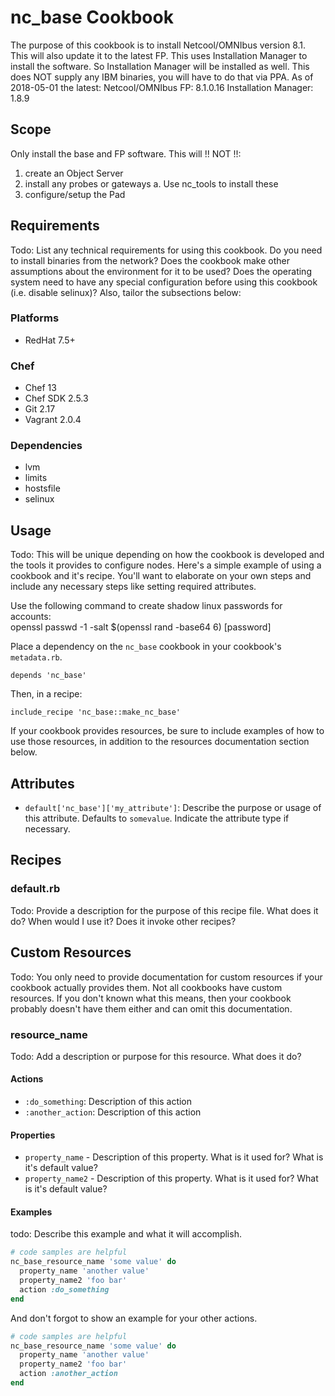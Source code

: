 # nc_base Cookbook

The purpose of this cookbook is to install Netcool/OMNIbus version 8.1.
This will also update it to the latest FP.
This uses Installation Manager to install the software.
So Installation Manager will be installed as well.
This does NOT supply any IBM binaries, you will have to do that via PPA.
As of 2018-05-01 the latest:
  Netcool/OMNIbus FP:   8.1.0.16
  Installation Manager: 1.8.9

## Scope

Only install the base and FP software.
This will !! NOT !!:
1) create an Object Server
2) install any probes or gateways
  a. Use nc_tools to install these
3) configure/setup the Pad

## Requirements

Todo: List any technical requirements for using this cookbook. Do you need to
install binaries from the network? Does the cookbook make other assumptions
about the environment for it to be used? Does the operating system need to have
any special configuration before using this cookbook (i.e. disable selinux)?
Also, tailor the subsections below:

### Platforms

- RedHat 7.5+

### Chef

- Chef 13
- Chef SDK 2.5.3
- Git 2.17
- Vagrant 2.0.4

### Dependencies

- lvm
- limits
- hostsfile
- selinux

## Usage

Todo: This will be unique depending on how the cookbook is developed and the
tools it provides to configure nodes. Here's a simple example of using a
cookbook and it's recipe. You'll want to elaborate on your own steps and
include any necessary steps like setting required attributes.

Use the following command to create shadow linux passwords for accounts:<br>
openssl passwd -1 -salt $(openssl rand -base64 6) [password]<br>

Place a dependency on the `nc_base` cookbook in your cookbook's
`metadata.rb`.

```
depends 'nc_base'
```

Then, in a recipe:

```
include_recipe 'nc_base::make_nc_base'
```

If your cookbook provides resources, be sure to include examples of how to use
those resources, in addition to the resources documentation section below.

## Attributes

* `default['nc_base']['my_attribute']`: Describe the purpose or usage of
  this attribute. Defaults to `somevalue`. Indicate the attribute type if
  necessary.

## Recipes

### default.rb

Todo: Provide a description for the purpose of this recipe file. What does it
do? When would I use it? Does it invoke other recipes?

## Custom Resources

Todo: You only need to provide documentation for custom resources if your
cookbook actually provides them. Not all cookbooks have custom resources. If you
don't known what this means, then your cookbook probably doesn't have them
either and can omit this documentation.

### resource_name

Todo: Add a description or purpose for this resource. What does it do?

#### Actions

* `:do_something`: Description of this action
* `:another_action`: Description of this action

#### Properties

* `property_name` - Description of this property. What is it used for? What is
  it's default value?
* `property_name2` - Description of this property. What is it used for? What is
  it's default value?

#### Examples

todo: Describe this example and what it will accomplish.

```Ruby
# code samples are helpful
nc_base_resource_name 'some value' do
  property_name 'another value'
  property_name2 'foo bar'
  action :do_something
end
```

And don't forgot to show an example for your other actions.

```Ruby
# code samples are helpful
nc_base_resource_name 'some value' do
  property_name 'another value'
  property_name2 'foo bar'
  action :another_action
end
```
